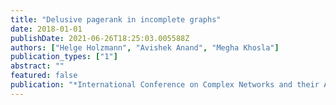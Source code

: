 ```yaml
---
title: "Delusive pagerank in incomplete graphs"
date: 2018-01-01
publishDate: 2021-06-26T18:25:03.005588Z
authors: ["Helge Holzmann", "Avishek Anand", "Megha Khosla"]
publication_types: ["1"]
abstract: ""
featured: false
publication: "*International Conference on Complex Networks and their Applications*"
---
```


